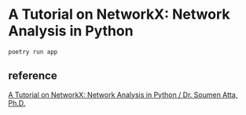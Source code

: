 # A Tutorial on NetworkX: Network Analysis in Python

```shell script
poetry run app
```

## reference

[A Tutorial on NetworkX: Network Analysis in Python / Dr. Soumen Atta, Ph.D.](https://medium.com/swlh/a-tutorial-on-networkx-network-analysis-in-python-part-i-43c1d35830b6)
